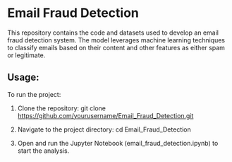 # Email Fraud Detection

This repository contains the code and datasets used to develop an email fraud detection system. The model leverages machine learning techniques to classify emails based on their content and other features as either spam or legitimate.

## Usage:

To run the project:
1. Clone the repository:
git clone https://github.com/yourusername/Email_Fraud_Detection.git

2. Navigate to the project directory:
cd Email_Fraud_Detection

3. Open and run the Jupyter Notebook (email_fraud_detection.ipynb) to start the analysis.
